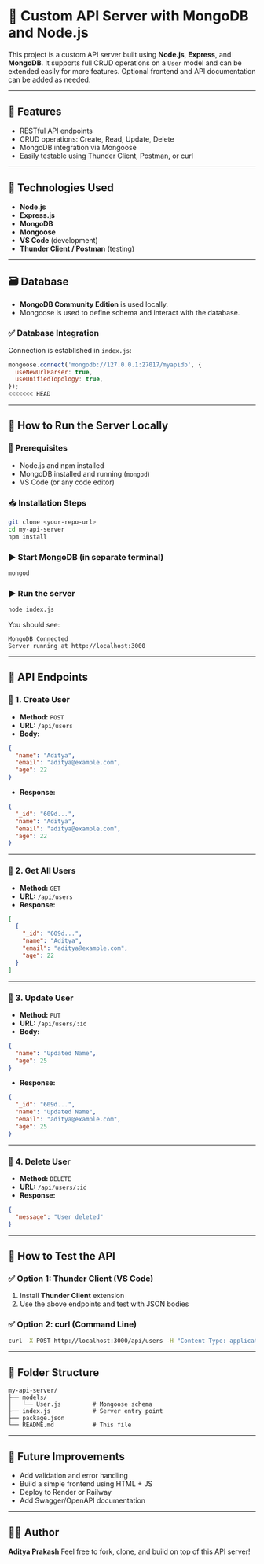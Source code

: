 
# 🧪 Custom API Server with MongoDB and Node.js

This project is a custom API server built using **Node.js**, **Express**, and **MongoDB**. It supports full CRUD operations on a `User` model and can be extended easily for more features. Optional frontend and API documentation can be added as needed.

---

## 📌 Features

- RESTful API endpoints
- CRUD operations: Create, Read, Update, Delete
- MongoDB integration via Mongoose
- Easily testable using Thunder Client, Postman, or curl

---

## 🧠 Technologies Used

- **Node.js**
- **Express.js**
- **MongoDB**
- **Mongoose**
- **VS Code** (development)
- **Thunder Client / Postman** (testing)

---

## 🗃️ Database

- **MongoDB Community Edition** is used locally.
- Mongoose is used to define schema and interact with the database.

### ✅ Database Integration

Connection is established in `index.js`:
```js
mongoose.connect('mongodb://127.0.0.1:27017/myapidb', {
  useNewUrlParser: true,
  useUnifiedTopology: true,
});
<<<<<<< HEAD
````

---

## 🚀 How to Run the Server Locally

### 🧩 Prerequisites

* Node.js and npm installed
* MongoDB installed and running (`mongod`)
* VS Code (or any code editor)

### 📥 Installation Steps

```bash
git clone <your-repo-url>
cd my-api-server
npm install
```

### ▶️ Start MongoDB (in separate terminal)

```bash
mongod
```

### ▶️ Run the server

```bash
node index.js
```

You should see:

```
MongoDB Connected
Server running at http://localhost:3000
```

---

## 📡 API Endpoints

### 🔹 1. Create User

* **Method:** `POST`
* **URL:** `/api/users`
* **Body:**

```json
{
  "name": "Aditya",
  "email": "aditya@example.com",
  "age": 22
}
```

* **Response:**

```json
{
  "_id": "609d...",
  "name": "Aditya",
  "email": "aditya@example.com",
  "age": 22
}
```

---

### 🔹 2. Get All Users

* **Method:** `GET`
* **URL:** `/api/users`
* **Response:**

```json
[
  {
    "_id": "609d...",
    "name": "Aditya",
    "email": "aditya@example.com",
    "age": 22
  }
]
```

---

### 🔹 3. Update User

* **Method:** `PUT`
* **URL:** `/api/users/:id`
* **Body:**

```json
{
  "name": "Updated Name",
  "age": 25
}
```

* **Response:**

```json
{
  "_id": "609d...",
  "name": "Updated Name",
  "email": "aditya@example.com",
  "age": 25
}
```

---

### 🔹 4. Delete User

* **Method:** `DELETE`
* **URL:** `/api/users/:id`
* **Response:**

```json
{
  "message": "User deleted"
}
```

---

## 🧪 How to Test the API

### ✅ Option 1: Thunder Client (VS Code)

1. Install **Thunder Client** extension
2. Use the above endpoints and test with JSON bodies

### ✅ Option 2: curl (Command Line)

```bash
curl -X POST http://localhost:3000/api/users -H "Content-Type: application/json" -d "{\"name\":\"Aditya\",\"email\":\"aditya@example.com\",\"age\":22}"
```

---

## 📂 Folder Structure

```
my-api-server/
├── models/
│   └── User.js         # Mongoose schema
├── index.js            # Server entry point
├── package.json
└── README.md           # This file
```

---

## 📌 Future Improvements

* Add validation and error handling
* Build a simple frontend using HTML + JS
* Deploy to Render or Railway
* Add Swagger/OpenAPI documentation

---

## 🧑‍💻 Author

**Aditya Prakash**
Feel free to fork, clone, and build on top of this API server!
